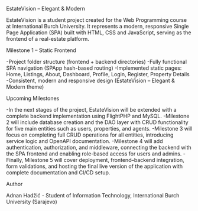 EstateVision – Elegant & Modern

EstateVision is a student project created for the Web Programming course at International Burch University.
It represents a modern, responsive Single Page Application (SPA) built with HTML, CSS and JavaScript, serving as the frontend of a real-estate platform.

Milestone 1 – Static Frontend

-Project folder structure (frontend + backend directories)
-Fully functional SPA navigation (SPApp hash-based routing)
-Implemented static pages: Home, Listings, About, Dashboard, Profile, Login, Register, Property Details
-Consistent, modern and responsive design (EstateVision – Elegant & Modern theme)

Upcoming Milestones

-In the next stages of the project, EstateVision will be extended with a complete backend implementation using FlightPHP and MySQL.
-Milestone 2 will include database creation and the DAO layer with CRUD functionality for five main entities such as users, properties, and agents.
-Milestone 3 will focus on completing full CRUD operations for all entities, introducing service logic and OpenAPI documentation.
-Milestone 4 will add authentication, authorization, and middleware, connecting the backend with the SPA frontend and enabling role-based access for users and admins.
-Finally, Milestone 5 will cover deployment, frontend–backend integration, form validations, and hosting the final live version of the application with complete documentation and CI/CD setup.

Author

Adnan Hadžić - Student of Information Technology, International Burch University (Sarajevo)
